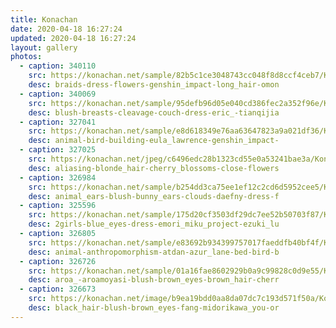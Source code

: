 ```yaml
---
title: Konachan
date: 2020-04-18 16:27:24
updated: 2020-04-18 16:27:24
layout: gallery
photos:
  - caption: 340110
    src: https://konachan.net/sample/82b5c1ce3048743cc048f8d8ccf4ceb7/Konachan.com%20-%20340110%20sample.jpg
    desc: braids-dress-flowers-genshin_impact-long_hair-omon
  - caption: 340069
    src: https://konachan.net/sample/95defb96d05e040cd386fec2a352f96e/Konachan.com%20-%20340069%20sample.jpg
    desc: blush-breasts-cleavage-couch-dress-eric_-tianqijia
  - caption: 327041
    src: https://konachan.net/sample/e8d618349e76aa63647823a9a021df36/Konachan.com%20-%20327041%20sample.jpg
    desc: animal-bird-building-eula_lawrence-genshin_impact-
  - caption: 327025
    src: https://konachan.net/jpeg/c6496edc28b1323cd55e0a53241bae3a/Konachan.com%20-%20327025%20aliasing%20blonde_hair%20cherry_blossoms%20close%20flowers%20genshin_impact%20gloves%20lumine_%28genshin_impact%29%20usamochi%20yellow_eyes.jpg
    desc: aliasing-blonde_hair-cherry_blossoms-close-flowers
  - caption: 326984
    src: https://konachan.net/sample/b254dd3ca75ee1ef12c2cd6d5952cee5/Konachan.com%20-%20326984%20sample.jpg
    desc: animal_ears-blush-bunny_ears-clouds-daefny-dress-f
  - caption: 325596
    src: https://konachan.net/sample/175d20cf3503df29dc7ee52b50703f87/Konachan.com%20-%20325596%20sample.jpg
    desc: 2girls-blue_eyes-dress-emori_miku_project-ezuki_lu
  - caption: 326805
    src: https://konachan.net/sample/e83692b934399757017faeddfb40bf4f/Konachan.com%20-%20326805%20sample.jpg
    desc: animal-anthropomorphism-atdan-azur_lane-bed-bird-b
  - caption: 326726
    src: https://konachan.net/sample/01a16fae8602929b0a9c99828c0d9e55/Konachan.com%20-%20326726%20sample.jpg
    desc: aroa_-aroamoyasi-blush-brown_eyes-brown_hair-cherr
  - caption: 326673
    src: https://konachan.net/image/b9ea19bdd0aa8da07dc7c193d571f50a/Konachan.com%20-%20326673%20black_hair%20blush%20brown_eyes%20fang%20midorikawa_you%20original%20school_uniform%20skirt%20twintails%20white.jpg
    desc: black_hair-blush-brown_eyes-fang-midorikawa_you-or
---
```

